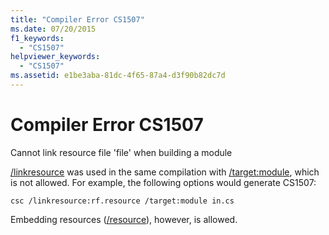 ```yaml
---
title: "Compiler Error CS1507"
ms.date: 07/20/2015
f1_keywords: 
  - "CS1507"
helpviewer_keywords: 
  - "CS1507"
ms.assetid: e1be3aba-81dc-4f65-87a4-d3f90b82dc7d
---
```

# Compiler Error CS1507
Cannot link resource file 'file' when building a module  
  
 [/linkresource](../language-reference/compiler-options/linkresource-compiler-option.md) was used in the same compilation with [/target:module](../language-reference/compiler-options/target-module-compiler-option.md), which is not allowed. For example, the following options would generate CS1507:  
  
```console  
csc /linkresource:rf.resource /target:module in.cs  
```  
  
 Embedding resources ([/resource](../language-reference/compiler-options/resource-compiler-option.md)), however, is allowed.
